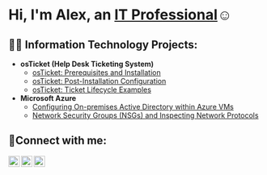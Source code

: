 <h1>Hi, I'm Alex, an <a href="https://linkedin.com/in/Josh">IT Professional</a>☺</h1>

<h2>👨‍💻 Information Technology Projects:</h2>

- <b>osTicket (Help Desk Ticketing System)</b>
  - [osTicket: Prerequisites and Installation](https://github.com/alexmorfesis/osticket-prereqs)
  - [osTicket: Post-Installation Configuration](https://github.com/alexmorfesis/post-install-config)
  - [osTicket: Ticket Lifecycle Examples](https://github.com/alexmorfesis/ticket-lifecycle)
- <b>Microsoft Azure</b>
  - [Configuring On-premises Active Directory within Azure VMs](https://github.com/alexmorfesis/configure-ad)
  - [Network Security Groups (NSGs) and Inspecting Network Protocols](https://github.com/alexmorfesis/azure-network-protocols)

<h2>🤳Connect with me:</h2>

[<img align="left" alt="Josh | Twitter" width="22px" src="https://cdn.jsdelivr.net/npm/simple-icons@v3/icons/twitter.svg" />][twitter]
[<img align="left" alt="Josh | LinkedIn" width="22px" src="https://cdn.jsdelivr.net/npm/simple-icons@v3/icons/linkedin.svg" />][linkedin]
[<img align="left" alt="Josh | Instagram" width="22px" src="https://cdn.jsdelivr.net/npm/simple-icons@v3/icons/instagram.svg" />][instagram]

[twitter]: https://twitter.com/AlexMorfesis
[instagram]: https://www.instagram.com/Josh
[linkedin]: https://linkedin.com/in/alexander-morfesis
